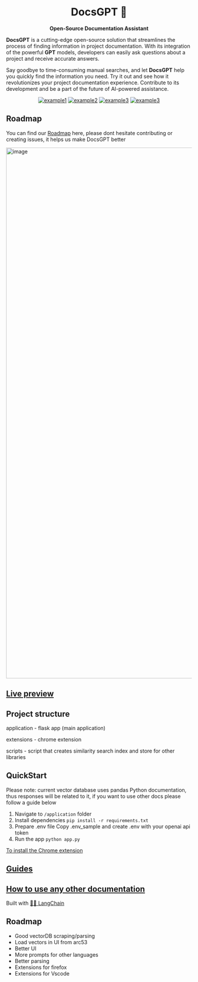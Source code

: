 <h1 align="center">
  DocsGPT  🦖
</h1>

<p align="center">
  <strong>Open-Source Documentation Assistant</strong>
</p>

<p align="left">
  <strong>DocsGPT</strong> is a cutting-edge open-source solution that streamlines the process of finding information in project documentation. With its integration of the powerful <strong>GPT</strong> models, developers can easily ask questions about a project and receive accurate answers.
  
Say goodbye to time-consuming manual searches, and let <strong>DocsGPT</strong> help you quickly find the information you need. Try it out and see how it revolutionizes your project documentation experience. Contribute to its development and be a part of the future of AI-powered assistance.
</p>

<div align="center">

  <a href="">![example1](https://img.shields.io/github/stars/arc53/docsgpt?style=social)</a>
  <a href="">![example2](https://img.shields.io/github/forks/arc53/docsgpt?style=social)</a>
  <a href="">![example3](https://img.shields.io/github/license/arc53/docsgpt)</a>
  <a href="">![example3](https://img.shields.io/discord/1070046503302877216)</a>

</div>

## Roadmap

You can find our [Roadmap](https://github.com/orgs/arc53/projects/2) here, please dont hesitate contributing or creating issues, it helps us make DocsGPT better


<img width="1440" alt="image" src="https://user-images.githubusercontent.com/15183589/216717215-adc6ea2d-5b35-4694-ac0d-e39a396025f4.png">

## [Live preview](https://docsgpt.arc53.com/)


## Project structure
application - flask app (main application)

extensions - chrome extension

scripts - script that creates similarity search index and store for other libraries 

## QuickStart
Please note: current vector database uses pandas Python documentation, thus responses will be related to it, if you want to use other docs please follow a guide below

1. Navigate to `/application` folder
2. Install dependencies
`pip install -r requirements.txt`
3. Prepare .env file
Copy .env_sample and create .env with your openai api token
4. Run the app
`python app.py`


[To install the Chrome extension](https://github.com/arc53/docsgpt/wiki#launch-chrome-extension)


## [Guides](https://github.com/arc53/docsgpt/wiki)



## [How to use any other documentation](https://github.com/arc53/docsgpt/wiki/How-to-train-on-other-documentation)

Built with [🦜️🔗 LangChain](https://github.com/hwchase17/langchain)

## Roadmap

- Good vectorDB scraping/parsing
- Load vectors in UI from arc53
- Better UI
- More prompts for other languages
- Better parsing
- Extensions for firefox
- Extensions for Vscode

